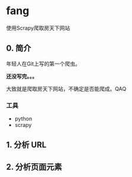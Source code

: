 # fang
使用Scrapy爬取房天下网站

## 0. 简介

年轻人在Git上写的第一个爬虫。

**还没写完。。。**

大致就是爬取房天下网站，不确定是否能爬成。QAQ

### 工具

- python
- scrapy

## 1. 分析 URL

## 2. 分析页面元素